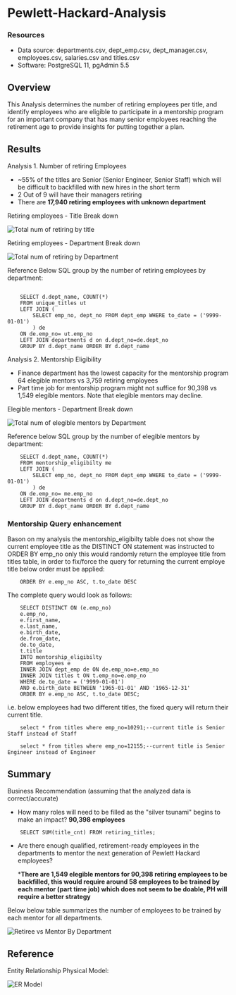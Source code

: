 # Pewlett-Hackard-Analysis

### Resources
- Data source: departments.csv, dept_emp.csv, dept_manager.csv, employees.csv, salaries.csv and titles.csv
- Software: PostgreSQL 11, pgAdmin 5.5


## Overview

This Analysis determines the number of retiring employees per title, and identify employees who are eligible to participate in a mentorship program for an important company that has many senior employees reaching the retirement age to provide insights for putting together a plan. 



## Results



Analysis 1. Number of retiring Employees

- ~55% of the titles are Senior (Senior Engineer, Senior Staff) which will be difficult to backfilled with new hires in the short term
- 2 Out of 9  will have their managers retiring
- There are **17,940 retiring employees with unknown department**

Retiring employees - Title Break down

![Total num of retiring by title](https://github.com/Mejikano/Pewlett-Hackard-Analysis/blob/main/Resources/retiring_titles.png)

Retiring employees - Department Break down

![Total num of retiring by Department](https://github.com/Mejikano/Pewlett-Hackard-Analysis/blob/main/Resources/unique_titles_byDpo.png)

Reference Below SQL group by the number of retiring employees by department:

```

    SELECT d.dept_name, COUNT(*)
    FROM unique_titles ut
    LEFT JOIN (
        SELECT emp_no, dept_no FROM dept_emp WHERE to_date = ('9999-01-01')
        ) de
    ON de.emp_no= ut.emp_no
    LEFT JOIN departments d on d.dept_no=de.dept_no
    GROUP BY d.dept_name ORDER BY d.dept_name

```


Analysis 2. Mentorship Eligibility 

- Finance department has the lowest capacity for the mentorship program  64 elegible mentors vs 3,759 retiring employees
- Part time job for mentorship program might not suffice for 90,398 vs 1,549 elegible mentors. Note that elegible mentors may decline.

Elegible mentors - Department Break down

![Total num of elegible mentors by Department](https://github.com/Mejikano/Pewlett-Hackard-Analysis/blob/main/Resources/mentorship_eligibilty_byDpo.png)

Reference below SQL group by the number of elegible mentors by department:

```
    SELECT d.dept_name, COUNT(*)
    FROM mentorship_eligibilty me
    LEFT JOIN (
        SELECT emp_no, dept_no FROM dept_emp WHERE to_date = ('9999-01-01')
        ) de
    ON de.emp_no= me.emp_no
    LEFT JOIN departments d on d.dept_no=de.dept_no
    GROUP BY d.dept_name ORDER BY d.dept_name

```

### Mentorship Query enhancement

Bason on my analysis the mentorship_eligibilty table does not show the current employee title as the DISTINCT ON statement was instructed to ORDER BY emp_no only this would randomly return the employee title from titles table, in order to fix/force the query for returning the current employe title below order must be applied: 

```
    ORDER BY e.emp_no ASC, t.to_date DESC
```

The complete query would look as follows:

```
    SELECT DISTINCT ON (e.emp_no)
    e.emp_no,
    e.first_name,
    e.last_name,
    e.birth_date,
    de.from_date,
    de.to_date,
    t.title
    INTO mentorship_eligibilty
    FROM employees e
    INNER JOIN dept_emp de ON de.emp_no=e.emp_no
    INNER JOIN titles t ON t.emp_no=e.emp_no
    WHERE de.to_date = ('9999-01-01')
    AND e.birth_date BETWEEN '1965-01-01' AND '1965-12-31'
    ORDER BY e.emp_no ASC, t.to_date DESC;
```

i.e. below employees had two different titles, the fixed query will return their current title. 

```
    select * from titles where emp_no=10291;--current title is Senior Staff instead of Staff

    select * from titles where emp_no=12155;--current title is Senior Engineer instead of Engineer
```


## Summary 

Business Recommendation (assuming that the analyzed data is correct/accurate)

- How many roles will need to be filled as the "silver tsunami" begins to make an impact?
    **90,398 employees**

```
    SELECT SUM(title_cnt) FROM retiring_titles;
```

- Are there enough qualified, retirement-ready employees in the departments to mentor the next generation of Pewlett Hackard employees?

    ***There are 1,549 elegible mentors for 90,398 retiring employees to be backfilled, this would require around 58 employees to be trained by each mentor (part time job) which does not seem to be doable, PH will require a better strategy**

Below below table summarizes the number of employees to be trained by each mentor for all departments. 

![Retiree vs Mentor By Department](https://github.com/Mejikano/Pewlett-Hackard-Analysis/blob/main/Resources/Retiree_Mentor_byDpo.png)



## Reference 

Entity Relationship Physical Model:

![ER Model](https://github.com/Mejikano/Pewlett-Hackard-Analysis/blob/main/Resources/EmployeeDB.png)

